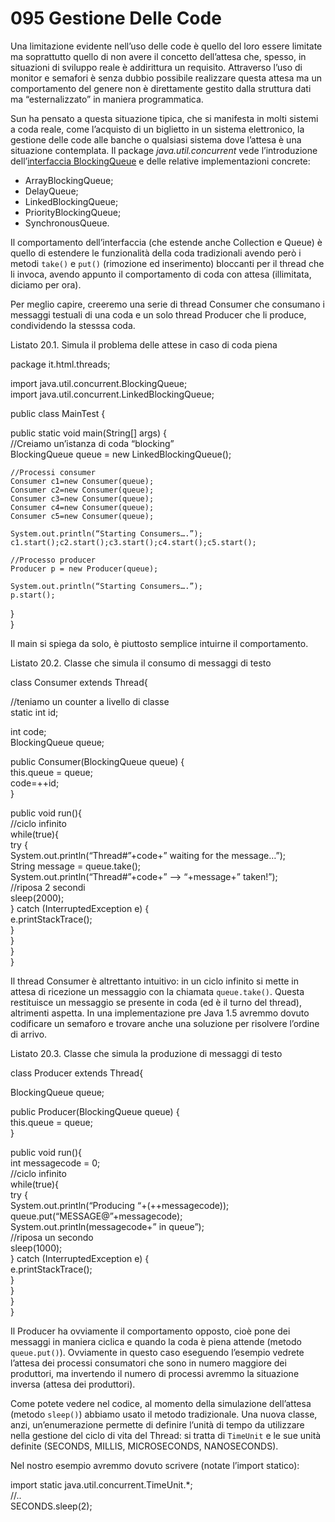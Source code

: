 # 095 Gestione Delle Code

Una limitazione evidente nell’uso delle code è quello del loro essere limitate ma soprattutto quello di non avere il concetto dell’attesa che, spesso, in situazioni di sviluppo reale è addirittura un requisito. Attraverso l’uso di monitor e semafori è senza dubbio possibile realizzare questa attesa ma un comportamento del genere non è direttamente gestito dalla struttura dati ma “esternalizzato” in maniera programmatica.

Sun ha pensato a questa situazione tipica, che si manifesta in molti sistemi a coda reale, come l’acquisto di un biglietto in un sistema elettronico, la gestione delle code alle banche o qualsiasi sistema dove l’attesa è una situazione contemplata. Il package _java.util.concurrent_ vede l’introduzione dell’[interfaccia BlockingQueue](http://java.sun.com/j2se/1.5.0/docs/api/java/util/concurrent/BlockingQueue.html) e delle relative implementazioni concrete:

* ArrayBlockingQueue;
* DelayQueue;
* LinkedBlockingQueue;
* PriorityBlockingQueue;
* SynchronousQueue.

Il comportamento dell’interfaccia \(che estende anche Collection e Queue\) è quello di estendere le funzionalità della coda tradizionali avendo però i metodi `take()` e `put()` \(rimozione ed inserimento\) bloccanti per il thread che li invoca, avendo appunto il comportamento di coda con attesa \(illimitata, diciamo per ora\).

Per meglio capire, creeremo una serie di thread Consumer che consumano i messaggi testuali di una coda e un solo thread Producer che li produce, condividendo la stesssa coda.

Listato 20.1. Simula il problema delle attese in caso di coda piena

package it.html.threads;

import java.util.concurrent.BlockingQueue;  
import java.util.concurrent.LinkedBlockingQueue;

public class MainTest {

public static void main\(String\[\] args\) {  
//Creiamo un’istanza di coda “blocking”  
BlockingQueue queue = new LinkedBlockingQueue\(\);

```text
//Processi consumer  
Consumer c1=new Consumer(queue);  
Consumer c2=new Consumer(queue);  
Consumer c3=new Consumer(queue);  
Consumer c4=new Consumer(queue);  
Consumer c5=new Consumer(queue);  

System.out.println(“Starting Consumers….”);  
c1.start();c2.start();c3.start();c4.start();c5.start();  

//Processo producer  
Producer p = new Producer(queue);  

System.out.println(“Starting Consumers….”);  
p.start();  
```

}  
}

Il main si spiega da solo, è piuttosto semplice intuirne il comportamento.

Listato 20.2. Classe che simula il consumo di messaggi di testo

class Consumer extends Thread{

//teniamo un counter a livello di classe  
static int id;

int code;  
BlockingQueue queue;

public Consumer\(BlockingQueue queue\) {  
this.queue = queue;  
code=++id;  
}

public void run\(\){  
//ciclo infinito  
while\(true\){  
try {  
System.out.println\(“Thread\#”+code+” waiting for the message…”\);  
String message = queue.take\(\);  
System.out.println\(“Thread\#”+code+” –&gt; “+message+” taken!”\);  
//riposa 2 secondi  
sleep\(2000\);  
} catch \(InterruptedException e\) {  
e.printStackTrace\(\);  
}  
}  
}  
}

Il thread Consumer è altrettanto intuitivo: in un ciclo infinito si mette in attesa di ricezione un messaggio con la chiamata `queue.take()`. Questa restituisce un messaggio se presente in coda \(ed è il turno del thread\), altrimenti aspetta. In una implementazione pre Java 1.5 avremmo dovuto codificare un semaforo e trovare anche una soluzione per risolvere l’ordine di arrivo.

Listato 20.3. Classe che simula la produzione di messaggi di testo

class Producer extends Thread{

BlockingQueue queue;

public Producer\(BlockingQueue queue\) {  
this.queue = queue;  
}

public void run\(\){  
int messagecode = 0;  
//ciclo infinito  
while\(true\){  
try {  
System.out.println\(“Producing “+\(++messagecode\)\);  
queue.put\(“MESSAGE@”+messagecode\);  
System.out.println\(messagecode+” in queue”\);  
//riposa un secondo  
sleep\(1000\);  
} catch \(InterruptedException e\) {  
e.printStackTrace\(\);  
}  
}  
}  
}

Il Producer ha ovviamente il comportamento opposto, cioè pone dei messaggi in maniera ciclica e quando la coda è piena attende \(metodo `queue.put()`\). Ovviamente in questo caso eseguendo l’esempio vedrete l’attesa dei processi consumatori che sono in numero maggiore dei produttori, ma invertendo il numero di processi avremmo la situazione inversa \(attesa dei produttori\).

Come potete vedere nel codice, al momento della simulazione dell’attesa \(metodo `sleep()`\) abbiamo usato il metodo tradizionale. Una nuova classe, anzi, un’enumerazione permette di definire l’unità di tempo da utilizzare nella gestione del ciclo di vita del Thread: si tratta di `TimeUnit` e le sue unità definite \(SECONDS, MILLIS, MICROSECONDS, NANOSECONDS\).

Nel nostro esempio avremmo dovuto scrivere \(notate l’import statico\):

import static java.util.concurrent.TimeUnit.\*;  
//..  
SECONDS.sleep\(2\);

